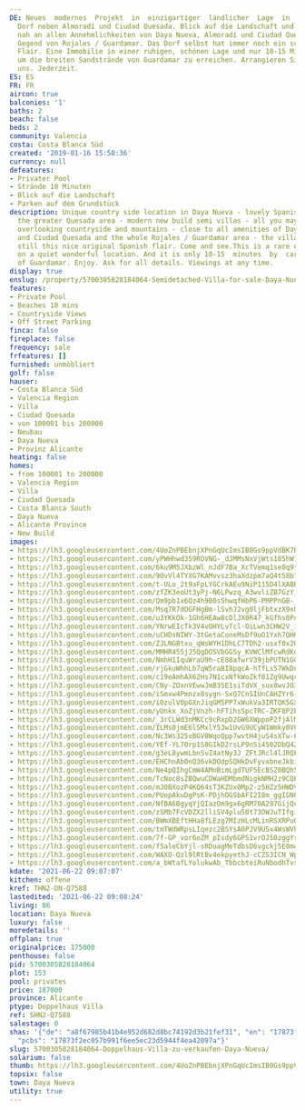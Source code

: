 ```yaml
---
DE: Neues  modernes  Projekt  in  einzigartiger  ländlicher  Lage  in  Daya  Nueva,  einem  schönenspanischen
  Dorf neben Almoradí und Ciudad Quesada. Blick auf die Landschaft und die Berge,aber
  nah an allen Annehmlichkeiten von Daya Nueva, Almoradí und Ciudad Quesada und dergesamten
  Gegend von Rojales / Guardamar. Das Dorf selbst hat immer noch ein schönes originalspanisches
  Flair. Eine Immobilie in einer ruhigen, schönen Lage und nur 10-15 Minuten mit demAuto,
  um die breiten Sandstrände von Guardamar zu erreichen. Arrangieren Sie Ihre Besichtigungmit
  uns. Jederzeit.
ES: ES
FR: FR
aircon: true
balconies: '1'
baths: 2
beach: false
beds: 2
community: Valencia
costa: Costa Blanca Süd
created: '2019-01-16 15:50:36'
currency: null
defeatures:
- Privater Pool
- Strände 10 Minuten
- Blick auf die Landschaft
- Parken auf dem Grundstück
description: Unique country side location in Daya Nueva - lovely Spanish village in
  the greater Quesada area - modern new build semi villas - all you may love - views
  overlooking countryside and mountains - close to all amenities of Daya Nueva, Almoradí
  and Ciudad Quesada and the whole Rojales / Guardamar area - the village itself has
  still this nice original Spanish flair. Come and see.This is a rare opportunity
  on a quiet wonderful location. And it is only 10-15  minutes  by  car  to  reach  the  wide  golden  sandy  beaches
  of Guardamar. Enjoy. Ask for all details. Viewings at any time.
display: true
enslug: /property/5700305828184064-Semidetached-Villa-for-sale-Daya-Nueva/
features:
- Private Pool
- Beaches 10 mins
- Countryside Views
- Off Street Parking
finca: false
fireplace: false
frequency: sale
frfeatures: []
furnished: unmöbliert
golf: false
hauser:
- Costa Blanca Süd
- Valencia Region
- Villa
- Ciudad Quesada
- von 100001 bis 200000
- Neubau
- Daya Nueva
- Provinz Alicante
heating: false
homes:
- from 100001 to 200000
- Valencia Region
- Villa
- Ciudad Quesada
- Costa Blanca South
- Daya Nueva
- Alicante Province
- New Build
images:
- https://lh3.googleusercontent.com/4UoZnPBEbnjXPnGqUcImsIB0Gs9ppVdBK7R2mNE-5082vnUMgGdht_n9WuS7mjmg_kZkE-ZwvNidZNJ2XuvaliHHQbxyGfoelRI=w640-rj-e30-l100
- https://lh3.googleusercontent.com/yPWHhwd359ROVNG-_dJMMsNxVjWts185hW1R4kC_WVrbEfG_C6pmltsk5JpXilF2lC9Nw-VAyJGKIGwHwNZl3Xm4BCYBRiulGA=w640-rj-e30-l100
- https://lh3.googleusercontent.com/6ku9M5JXbzWl_nJdF7Ba_XcTVemq1se8q9tKPS1KA1SktwhQwEFn3zETOM6dgfi2nPkNXjFkYOPGjuowlK_-EBz3z_Rtz1yVl14=w640-rj-e30-l100
- https://lh3.googleusercontent.com/9OvVl4TYXG7KAMvvsz3haXdzpm7aQ4t58b7QD8qesNbg_-2mcPb6RdRW24dLVIsEKbZhV3k8cCWoe9C9hYE_8ZLehv4_FWBj=w640-rj-e30-l100
- https://lh3.googleusercontent.com/t-ULo_2t9aFpLYGCrkAEu9NiP115D4lXABK57eRhgRwHSWve15SgDJT6kxJrSY_8a27OkqfNXYBAJVaLciE-bLapQ17r1lzA=w640-rj-e30-l100
- https://lh3.googleusercontent.com/zfZK3eoUt3yPj-N6LPwzq_A3wvliZB7GzY_MMwz_sZR833_4JaQd25viRJrfVN8jDA47jiLeoA7ejhm1pdEjPdHkextUvMT6vXk=w640-rj-e30-l100
- https://lh3.googleusercontent.com/Qm9pb1x6Qz4h9B0s5hwqfHbP6-PMPPnGB-_tFDnZFYIGTzp8RGEMed1Oj_2FhrtEAc-r6KoqPCOQFxsPUobRbLeK1XcTH6A9ag=w640-rj-e30-l100
- https://lh3.googleusercontent.com/Msq7R7dOGFHgBm-lSvhJ2vg0ljFbtxzX9xO2KNPfUfxuKRsf7AFK-2IHl0nBdNqPMja1PjUMLvA3CH4JJ86cACMp7-9bHeu1Bg=w640-rj-e30-l100
- https://lh3.googleusercontent.com/u3YKkOk-1Gh6HEAw8cDlJX0R47_kGfhs0PovMc0YFkmChiX4JYF9YHtLkkexP6ydKD9Tgnq1JZwn-zATRKcfZg1PManpiBv9=w640-rj-e30-l100
- https://lh3.googleusercontent.com/YNrwEIcTk3V4vOHYLvTcl-OiLwn3CHW2V_iwDocukIhuWFRPj_pjd5Eta1fqg0AjTwxU8csP0T6jldjMx6pp7ay_D3Qt0rXU=w640-rj-e30-l100
- https://lh3.googleusercontent.com/uCHDsNIWY-3tGetaConeMsDf9uO1Yxh7QHKbF7CpBPDD9Fndu5rLgpjjgP7lxcLQKcEZHPwYrYsKHIJe9RDjh3QZGb0I-5KA5UY=w640-rj-e30-l100
- https://lh3.googleusercontent.com/ZJLNGBtxu_qWsWYH1DhLC7TDh2-usxf0x2UJyNPhOt9DZbo4KM90cbZqq6N7B1uVVOsfWyinqiCQRSwoT43THAZgNf6aibY4=w640-rj-e30-l100
- https://lh3.googleusercontent.com/MMHR455jJ5QgDOSVbGGSy_KVWClMfcwRdKduNjZTOgUcecRwdxpcgyQf7HVf60VRjceUsDrMVo5dUSnt3ZXrHKuKnYr2UAd4wrc=w640-rj-e30-l100
- https://lh3.googleusercontent.com/NmhH1IquWraU9h-cE88afwrV39jbPUTN1GGUs19ejrr4ij2GARwxTqIglaRR2pRfv4Ig5Qj-90aJGroGd-3fS4zFtv5FCLUa=w640-rj-e30-l100
- https://lh3.googleusercontent.com/rjGkuWhhLb7qW5raBI8pqcA-hTfLs57WkDnIz4B0-MN-iM5jTq824OBAFhCUmCAxDR34H_6TSozQoCBB0CucQ-oGMQ3QCB15xXk=w640-rj-e30-l100
- https://lh3.googleusercontent.com/c19eAmhAX62Hs7N1cxNfkWoZkf01Zg9Uwqcb9Of4ddBI_Su0goRFOOg4QBtAxqA_WVACn8jtxUB_HJlBMPv1okiJ-fzpg1JS=w640-rj-e30-l100
- https://lh3.googleusercontent.com/CNy-ZOxnVEwwJmB35E1siTdVX_sux8wvJO3d98oB8zNa-v1H8tMwSTU862DWatK00-lT6hFH5Ax0Ow70PBzsdc8WZTMRT30c=w640-rj-e30-l100
- https://lh3.googleusercontent.com/iSmxw4Pmnzx8sygn-SxQ7CnSIUnCAHZYr6-RKnQLMTVuhdxuDq-QIv7W-yhuY5zXLZ0w-D-rlXIXdgblYwQFAyDs7DSOdPaxOg=w640-rj-e30-l100
- https://lh3.googleusercontent.com/iOzulVOpGXnJiqGM5PP7xWukVa3IRTQK5GXBt-2EMO53sUH3At_c98gYD3HTzh5IbraMaVCdCW660F1zWHdbDNzUZ-p8FxtTJg=w640-rj-e30-l100
- https://lh3.googleusercontent.com/yUnkx_XoZjVnzh-hFTihsSpcTRC-ZKF8P2PcqbAb7TQBzXiSlexYfah45CAgBTKMmTILnrkXmbOtRiftQsRIJs5wKsKCIxiZJwQ=w640-rj-e30-l100
- https://lh3.googleusercontent.com/_3rCLWd3nMKCc9cRxpD2GW6XWppoP2fjAlMnASeEw0NTzE7Zd_qmWGeCP_ZImuz-qj6NYnHYmK2C1CP5fdmPFCi_gjzVP0_a9Q=w640-rj-e30-l100
- https://lh3.googleusercontent.com/ILMs0jmE6lSMxlY53w1UvG9UCyW1Wmky0V0ftAAuuj57Y8BPyAh8QURJnAdaUcdnPJkF4KcB1Kn7dV-hzqUo6XRL8J7yUavKhg=w640-rj-e30-l100
- https://lh3.googleusercontent.com/Nc3Ws325vBGV8WqoQpp7wvtH4juS4sXTw-6eQhSsxmlpp7bjkNGky6PufkSqnUXCdRLHQWXmz_B9PKYP72yr4DYinrhM1Suvs4k=w640-rj-e30-l100
- https://lh3.googleusercontent.com/YEf-YL70rp1S8GIkD2rsLP9nSi4502DbQ4ZIvOhSRg8PYw7QkpWaDXebl0azLGFJvJ0-OlA87aT2fPennRACEIcKBMs7ydYJkw=w640-rj-e30-l100
- https://lh3.googleusercontent.com/g3eL8ywmLbnSvZ4atNy3J_ZFtJRcl4lJRQFBXJsUYe9rhiu2NrrZDwehVsYIGgBns4jB2GyC8W44YhYmEdERZuhPHS0lJciUmQ=w640-rj-e30-l100
- https://lh3.googleusercontent.com/EHChnAb0nQ36vkDOdpSQHkDvFyvxbneJkbioA8n3CmPk-n8GweE8bKTe8vjRR6i6HwvlvFEAvynRLndGuDTGp0tlwvKixewEuA=w640-rj-e30-l100
- https://lh3.googleusercontent.com/Ne4pQIhgCmW4AMnBimLgdTUF5EcBSZ0BQh5xsgvC81p-MzPnrT2gqPKV5uaiXY5uZcVPjVTm0NHRp2PTCStA3VonRXNMAQJdYA=w640-rj-e30-l100
- https://lh3.googleusercontent.com/TcNoc8sZBQwuCDWaHDMbmdNigkNMH2z9CQEMMgz1oz6DuIF384GzwYdcxeYT-ZfgYuLMoqXTLUM5OWgaVsBR67FZfIaSpT3EkQ=w640-rj-e30-l100
- https://lh3.googleusercontent.com/mJ0BXozP4KQ64sT3KZUx0Mp2-z5HZz5HWDVixw3jp-7rb6b8HiZWostIichQo1324FmETytG8JgqexYd9mRvY8xhUAV60soK3A4=w640-rj-e30-l100
- https://lh3.googleusercontent.com/PUopAkuDgPsK-PDjhOGSbAFI2I8m_ggIGNOB6VPwY_r5WQMBNUBPGP07ycbHKmxc9HPnJxJ6aCyQC4r-eOZHSARDFnVI1NXAXg=w640-rj-e30-l100
- https://lh3.googleusercontent.com/NfBA6BgyqYjQIazOm9gx6gRM70A297GijQcN48JG8VXSoo5mLCL4HDa4CLtJbSuYoT75RV10HbsXmFyWrXejouS4JNZmnI22=w640-rj-e30-l100
- https://lh3.googleusercontent.com/zSMb7FcVDZX2lliSV4plu50t73OWJuTIfgia-CpIaaP8SERJDoTyX7xRbrJM8GH3PRfe4gQ599ZGqJqTna2P_tEaG2AADptw=w640-rj-e30-l100
- https://lh3.googleusercontent.com/BWmXBEftHHa8fLEzg7MIzHLcMLinRSXRPuQ8PFisB53RiyyWC9OXJUUpfCP0teSeZwls8pd0mf6twq_lavQ7m_grYGGMzH9ewQ=w640-rj-e30-l100
- https://lh3.googleusercontent.com/tmTWdWRpsLIqezc2BSYsA0PJV9USx4WsWVhuhYsX0ZBicQlneGfx8vGxfxqiSQDaiAYgQRubvwojuKQHE_Y7su6tQyPFXsEVxA=w640-rj-e30-l100
- https://lh3.googleusercontent.com/7f-GP_vor6oZM_pIsdy6GPS1vrOJ50zggYr-6XhuTOh-0YW9mtEarjC9QQ-aFsv9cviZkH_lBh2BgqegM7thqlci60x3hP8ioA=w640-rj-e30-l100
- https://lh3.googleusercontent.com/f5aleCbYjl-sRDuagMeTdbsD6vgckj5E0moX72yT5VNbdNYsSAgwsGLC6bscmMhduc-whltLAGTJ3jGusx-E-Wg923Uy8mT4Jg=w640-rj-e30-l100
- https://lh3.googleusercontent.com/WAXO-Qzl9lRtBv4ekpyethJ-cCZS3ICN_Wp-QsLu4agL9OlKQb4pP9soU4Ed6o8CBG0ubZOwN_fI-voJ5Pnydy7BW1x2dqEC=w640-rj-e30-l100
- https://lh3.googleusercontent.com/a_bWtafLYolukwAb_TbbcbteiRuNbodhTvs7Sn-ov70lETeCTkKwdP0_6LIe-3BjTI1kyBgZ_6Mscp8KapYvRSG8QrRxRUcg0w=w640-rj-e30-l100
kdate: '2021-06-22 09:07:07'
kitchen: offene
kref: THN2-DN-Q7588
lastedited: '2021-06-22 09:08:24'
living: 86
location: Daya Nueva
luxury: false
moredetails: ''
offplan: true
originalprice: 175000
penthouse: false
pid: 5700305828184064
plot: 153
pool: privates
price: 187000
province: Alicante
ptype: Doppelhaus Villa
ref: SHN2-Q7588
salestage: 0
shas: '{"de": "a8f67985b41b4e952d682d8bc74192d3b21fef31", "en": "17873f2ec057b991f6ee5ec23d5944f4ea42097a",
  "pcbs": "17873f2ec057b991f6ee5ec23d5944f4ea42097a"}'
slug: 5700305828184064-Doppelhaus-Villa-zu-verkaufen-Daya-Nueva/
solarium: false
thumb: https://lh3.googleusercontent.com/4UoZnPBEbnjXPnGqUcImsIB0Gs9ppVdBK7R2mNE-5082vnUMgGdht_n9WuS7mjmg_kZkE-ZwvNidZNJ2XuvaliHHQbxyGfoelRI=w400-h240-n-rj-e30-l100
topsix: false
town: Daya Nueva
utility: true
---
```

